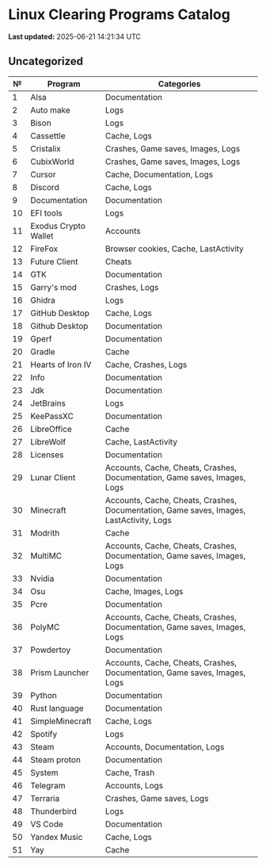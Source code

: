 # Linux Clearing Programs Catalog
**Last updated:** 2025-06-21 14:21:34 UTC
## Uncategorized

| № | Program | Categories |
| --- | --- | --- |
| 1 | Alsa | Documentation |
| 2 | Auto make | Logs |
| 3 | Bison | Logs |
| 4 | Cassettle | Cache, Logs |
| 5 | Cristalix | Crashes, Game saves, Images, Logs |
| 6 | CubixWorld | Crashes, Game saves, Images, Logs |
| 7 | Cursor | Cache, Documentation, Logs |
| 8 | Discord | Cache, Logs |
| 9 | Documentation | Documentation |
| 10 | EFI tools | Logs |
| 11 | Exodus Crypto Wallet | Accounts |
| 12 | FireFox | Browser cookies, Cache, LastActivity |
| 13 | Future Client | Cheats |
| 14 | GTK | Documentation |
| 15 | Garry's mod | Crashes, Logs |
| 16 | Ghidra | Logs |
| 17 | GitHub Desktop | Cache, Logs |
| 18 | Github Desktop | Documentation |
| 19 | Gperf | Documentation |
| 20 | Gradle | Cache |
| 21 | Hearts of Iron IV | Cache, Crashes, Logs |
| 22 | Info | Documentation |
| 23 | Jdk | Documentation |
| 24 | JetBrains | Logs |
| 25 | KeePassXC | Documentation |
| 26 | LibreOffice | Cache |
| 27 | LibreWolf | Cache, LastActivity |
| 28 | Licenses | Documentation |
| 29 | Lunar Client | Accounts, Cache, Cheats, Crashes, Documentation, Game saves, Images, Logs |
| 30 | Minecraft | Accounts, Cache, Cheats, Crashes, Documentation, Game saves, Images, LastActivity, Logs |
| 31 | Modrith | Cache |
| 32 | MultiMC | Accounts, Cache, Cheats, Crashes, Documentation, Game saves, Images, Logs |
| 33 | Nvidia | Documentation |
| 34 | Osu | Cache, Images, Logs |
| 35 | Pcre | Documentation |
| 36 | PolyMC | Accounts, Cache, Cheats, Crashes, Documentation, Game saves, Images, Logs |
| 37 | Powdertoy | Documentation |
| 38 | Prism Launcher | Accounts, Cache, Cheats, Crashes, Documentation, Game saves, Images, Logs |
| 39 | Python | Documentation |
| 40 | Rust language | Documentation |
| 41 | SimpleMinecraft | Cache, Logs |
| 42 | Spotify | Logs |
| 43 | Steam | Accounts, Documentation, Logs |
| 44 | Steam proton | Documentation |
| 45 | System | Cache, Trash |
| 46 | Telegram | Accounts, Logs |
| 47 | Terraria | Crashes, Game saves, Logs |
| 48 | Thunderbird | Logs |
| 49 | VS Code | Documentation |
| 50 | Yandex Music | Cache, Logs |
| 51 | Yay | Cache |
